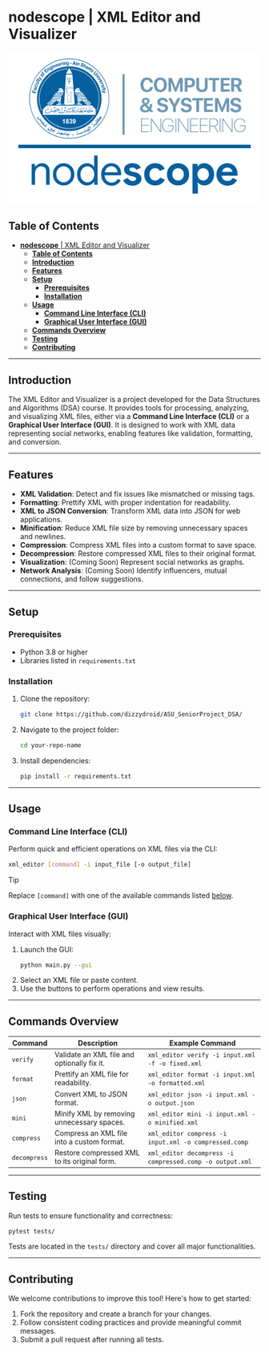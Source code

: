 # **nodescope** | XML Editor and Visualizer

<div id="header" align="center">
 <img src="assets/nodescope_asu.png">
</div>


## **Table of Contents**
- [**nodescope** | XML Editor and Visualizer](#nodescope--xml-editor-and-visualizer)
  - [**Table of Contents**](#table-of-contents)
  - [**Introduction**](#introduction)
  - [**Features**](#features)
  - [**Setup**](#setup)
    - [**Prerequisites**](#prerequisites)
    - [**Installation**](#installation)
  - [**Usage**](#usage)
    - [**Command Line Interface (CLI)**](#command-line-interface-cli)
    - [**Graphical User Interface (GUI)**](#graphical-user-interface-gui)
  - [**Commands Overview**](#commands-overview)
  - [**Testing**](#testing)
  - [**Contributing**](#contributing)

---

## **Introduction**
The XML Editor and Visualizer is a project developed for the Data Structures and Algorithms (DSA) course. It provides tools for processing, analyzing, and visualizing XML files, either via a **Command Line Interface (CLI)** or a **Graphical User Interface (GUI)**. It is designed to work with XML data representing social networks, enabling features like validation, formatting, and conversion.

---

## **Features**
- **XML Validation**: Detect and fix issues like mismatched or missing tags.
- **Formatting**: Prettify XML with proper indentation for readability.
- **XML to JSON Conversion**: Transform XML data into JSON for web applications.
- **Minification**: Reduce XML file size by removing unnecessary spaces and newlines.
- **Compression**: Compress XML files into a custom format to save space.
- **Decompression**: Restore compressed XML files to their original format.
- **Visualization**: (Coming Soon) Represent social networks as graphs.
- **Network Analysis**: (Coming Soon) Identify influencers, mutual connections, and follow suggestions.

---

## **Setup**

### **Prerequisites**
- Python 3.8 or higher
- Libraries listed in `requirements.txt`

### **Installation**
1. Clone the repository:
   ```bash
   git clone https://github.com/dizzydroid/ASU_SeniorProject_DSA/
   ```
2. Navigate to the project folder:
   ```bash
   cd your-repo-name
   ```
3. Install dependencies:
   ```bash
   pip install -r requirements.txt
   ```

---

## **Usage**

### **Command Line Interface (CLI)**
Perform quick and efficient operations on XML files via the CLI:
```bash
xml_editor [command] -i input_file [-o output_file]
```
> [!TIP]
> Replace `[command]` with one of the available commands listed [below](#commands-overview).

### **Graphical User Interface (GUI)**
Interact with XML files visually:
1. Launch the GUI:
   ```bash
   python main.py --gui
   ```
2. Select an XML file or paste content.
3. Use the buttons to perform operations and view results.

---

## **Commands Overview**

| Command      | Description                                | Example Command                                     |
|--------------|--------------------------------------------|----------------------------------------------------|
| `verify`     | Validate an XML file and optionally fix it.| `xml_editor verify -i input.xml -f -o fixed.xml`   |
| `format`     | Prettify an XML file for readability.      | `xml_editor format -i input.xml -o formatted.xml`  |
| `json`       | Convert XML to JSON format.                | `xml_editor json -i input.xml -o output.json`      |
| `mini`       | Minify XML by removing unnecessary spaces. | `xml_editor mini -i input.xml -o minified.xml`     |
| `compress`   | Compress an XML file into a custom format. | `xml_editor compress -i input.xml -o compressed.comp` |
| `decompress` | Restore compressed XML to its original form.| `xml_editor decompress -i compressed.comp -o output.xml` |

---

## **Testing**
Run tests to ensure functionality and correctness:
```bash
pytest tests/
```
Tests are located in the `tests/` directory and cover all major functionalities.

---

## **Contributing**
We welcome contributions to improve this tool! Here's how to get started:
1. Fork the repository and create a branch for your changes.
2. Follow consistent coding practices and provide meaningful commit messages.
3. Submit a pull request after running all tests.
